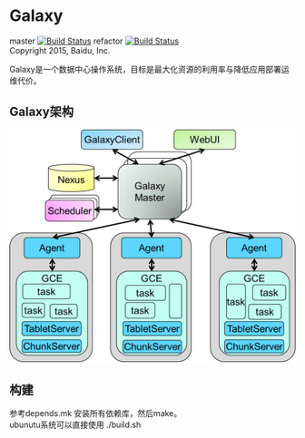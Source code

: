 # Galaxy
master [![Build Status](https://travis-ci.org/bluebore/galaxy.svg?branch=master)](https://travis-ci.org/bluebore/galaxy)
refactor [![Build Status](https://travis-ci.org/bluebore/galaxy.svg?branch=refactor)](https://travis-ci.org/bluebore/galaxy)  
Copyright 2015, Baidu, Inc.

Galaxy是一个数据中心操作系统，目标是最大化资源的利用率与降低应用部署运维代价。

## Galaxy架构
![架构图](https://github.com/bluebore/galaxy/blob/master/images/galaxy_arch.png?raw=true)  

## 构建
参考depends.mk 安装所有依赖库，然后make。  
ubunutu系统可以直接使用
./build.sh
